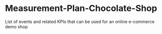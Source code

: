 # Measurement-Plan-Chocolate-Shop
List of events and related KPIs that can be used for an online e-commerce demo shop
